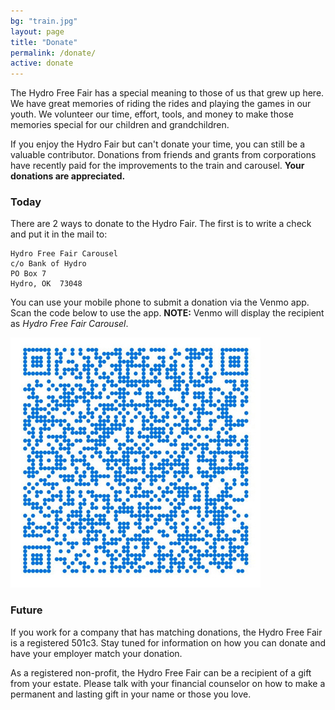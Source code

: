 ```yaml
---
bg: "train.jpg"
layout: page
title: "Donate"
permalink: /donate/
active: donate
---
```


The Hydro Free Fair has a special meaning to those of us that grew up here. We have
great memories of riding the rides and playing the games in our youth. We volunteer 
our time, effort, tools, and money to make those memories special for our children and
grandchildren.

If you enjoy the Hydro Fair but can't donate your time, you can still be a valuable
contributor. Donations from friends and grants from corporations have recently paid 
for the improvements to the train and carousel. **Your donations are appreciated.**

### Today

There are 2 ways to donate to the Hydro Fair. The first is to write a check and
put it in the mail to:

    Hydro Free Fair Carousel
    c/o Bank of Hydro
    PO Box 7
    Hydro, OK  73048

You can use your mobile phone to submit a donation via the Venmo app. Scan the code below
to use the app. **NOTE:** Venmo will display the recipient as *Hydro Free Fair Carousel*.

![Venmo](/assets/images/venmo.jpg)

### Future

If you work for a company that has matching donations, the Hydro Free Fair is a registered 501c3.
Stay tuned for information on how you can donate and have your employer match your donation.

As a registered non-profit, the Hydro Free Fair can be a recipient of a gift from your estate.
Please talk with your financial counselor on how to make a permanent and lasting gift in your
name or those you love.